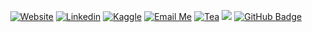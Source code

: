<!--![image](https://github.com/princeemensah/princeemensah/blob/main/img/bg.png) -->

<div align="center">

[![Website](https://img.shields.io/badge/-Website-4B9AE5?style=flat&logo=Website&logoColor=white&link=https://princeemensah.github.io/)](https://princeemensah.github.io/)
[![Linkedin](https://img.shields.io/badge/-LinkedIn-306EA8?style=flat&logo=Linkedin&logoColor=white&link=https://www.linkedin.com/in/prince-mensah/)](https://www.linkedin.com/in/prince-mensah/) 
[![Kaggle](https://img.shields.io/badge/-Kaggle-5DB0DB?style=flat&logo=Kaggle&logoColor=white&link=https://www.kaggle.com/pmensah1)](https://www.kaggle.com/pmensah1)
[![Email Me](https://img.shields.io/badge/-Email-676767?style=flat&logo=google-scholar&logoColor=white&link=mailto:pmensah@aimsammi.org)](mailto:pmensah@aimsammi.org)
[![Tea](https://img.shields.io/badge/-Buy_me_a_tea-yellow?style=flat&logo=buymeacoffee&logoColor=white&link=https://www.buymeacoffee.com/pmensah)](https://www.buymeacoffee.com/pmensah)
<a href="https://github.com/princeemensah/github-profile-views-counter"><img src="https://komarev.com/ghpvc/?username=princeemensah"></a>
<a href="https://github.com/princeemensah?tab=followers"><img src="https://img.shields.io/github/followers/princeemensah?label=Followers&style=social" alt="GitHub Badge"></a>
</div>


<!-- <h5 align="center">Hi,<img src="https://raw.githubusercontent.com/MartinHeinz/MartinHeinz/master/wave.gif" width="30px"> Nice to meet you!</h5>
<h3 align="center"></h3> -->

<!-- ## About Me
  
My background is in Mathematics and Machine Learning with programming proficiency in Python, C and C++. I am dedicated to building a career that leverages my creativity to develop machine learning algorithms.
</div> -->
<!--
## Contributions
<a href="https://github.com/princeemensah">
  <img align="right" src="https://komarev.com/ghpvc/?username=princeemensah&label=Visitors&color=4B88F6&style=flat" alt="Profile Visitors" />
</a>

[![Projects? 12+](https://img.shields.io/badge/Projects-12%2B-4B88F6?style=flat)](https://github.com/princeemensah)

<p align="center">
  <a href="https://github.com/princeemensah">
    <img src="https://github-readme-streak-stats.herokuapp.com/?user=princeemensah&theme=react&border=4B88F6&background=0D1117" alt="GitHub streak"/>
  </a>
</p>

<p align="center">
  <a href="https://github.com/princeemensah">
    <img src="https://github-profile-summary-cards.vercel.app/api/cards/profile-details?username=princeemensah&theme=github_dark&border=4B88F6" alt="GitHub Contribution"/>
  </a>
</p>


## 🧰 Languages and Tools

![Python](https://img.shields.io/badge/Python-F0DB4F?style=for-the-badge&labelColor=black&logo=python&logoColor=F0DB4F)
![C++](https://img.shields.io/badge/C++-4B88F6?style=for-the-badge&labelColor=black&logo=c++&logoColor=4B88F6)
![Pytorch](https://img.shields.io/badge/Pytorch-E34F26?style=for-the-badge&labelColor=black&logo=pytorch&logoColor=E34F26)
![Tensorflow](https://img.shields.io/badge/Tensorflow-orange?style=for-the-badge&labelColor=black&logo=tensorflow&logoColor=orange)
![Docker](https://img.shields.io/badge/Docker-4B88F6?style=for-the-badge&logo=docker&logoColor=4B88F6)
![Linux](https://img.shields.io/badge/Linux-F0DB4F?style=for-the-badge&logo=css3&logoColor=F0DB4F)
![VSCode](https://img.shields.io/badge/Visual_Studio-4B88F6?style=for-the-badge&logo=visual%20studio&logoColor=white)
<!-- ![Git](https://img.shields.io/badge/Git-F05032?style=for-the-badge&logo=git&logoColor=white)
![React](https://img.shields.io/badge/-React-61DBFB?style=for-the-badge&labelColor=black&logo=react&logoColor=61DBFB)
![Nodejs](https://img.shields.io/badge/Nodejs-3C873A?style=for-the-badge&labelColor=black&logo=node.js&logoColor=3C873A) -->
<!--
<br />
<br />
<br />

<a> 
  <a href="https://github.com/princeemensah">
    <img alt="Github Stats" src="https://denvercoder1-github-readme-stats.vercel.app/api?username=princeemensah&show_icons=true&count_private=true&theme=react&border_color=4B88F6&bg_color=0D1117&title_color=4B88F6&icon_color=4B88F6" height="192px" width="49.5%"/>
  </a>
  <a href="https://github.com/princeemensah">
    <img alt="Top Languages" src="https://denvercoder1-github-readme-stats.vercel.app/api/top-langs/?username=princeemensah&langs_count=8&layout=compact&theme=react&border_color=4B88F6&bg_color=0D1117&title_color=4B88F6&icon_color=4B88F6" height="192px" width="49.5%"/>
  </a>
  <br/>
</a>
-->


